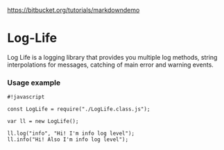 https://bitbucket.org/tutorials/markdowndemo

# Log-Life #

Log Life is a logging library that provides you multiple log methods, string interpolations for messages, catching of main error and warning events.

### Usage example ###


```
#!javascript

const LogLife = require("./LogLife.class.js");

var ll = new LogLife();

ll.log("info", "Hi! I'm info log level");
ll.info("Hi! Also I'm info log level");
```